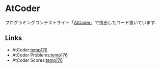 # AtCoder
プログラミングコンテストサイト「[AtCoder](https://beta.atcoder.jp/?lang=ja)」で提出したコード置いています．

## Links
* AtCoder:[temp176](https://beta.atcoder.jp/users/temp176)
* AtCoder Problems:[temp176](https://kenkoooo.com/atcoder/?user=temp176&kind=user)
* AtCoder Scores:[temp176](https://rsk0315.github.io/AtCoderScores/index.html?user=temp176)
